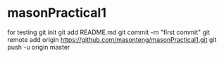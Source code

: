 # masonPractical1
for testing
git init
git add README.md
git commit -m "first commit"
git remote add origin https://github.com/masonteng/masonPractical1.git
git push -u origin master
